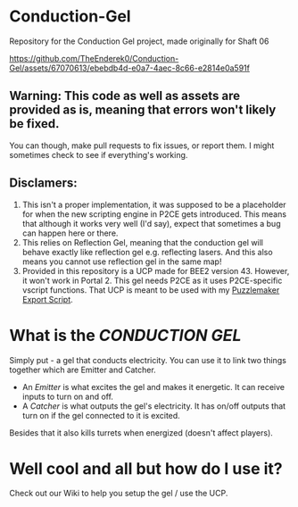 # Conduction-Gel
Repository for the Conduction Gel project, made originally for Shaft 06


https://github.com/TheEnderek0/Conduction-Gel/assets/67070613/ebebdb4d-e0a7-4aec-8c66-e2814e0a591f




## Warning: This code as well as assets are provided as is, meaning that errors won't likely be fixed.
You can though, make pull requests to fix issues, or report them. I might sometimes check to see if everything's working.

## Disclamers:
1. This isn't a proper implementation, it was supposed to be a placeholder for when the new scripting engine in P2CE gets introduced. This means that although it works very well (I'd say), expect that sometimes a bug can happen here or there.
2. This relies on Reflection Gel, meaning that the conduction gel will behave exactly like reflection gel e.g. reflecting lasers. And this also means you cannot use reflection gel in the same map!
3. Provided in this repository is a UCP made for BEE2 version 43. However, it won't work in Portal 2. This gel needs P2CE as it uses P2CE-specific vscript functions. That UCP is meant to be used with my [Puzzlemaker Export Script](https://github.com/TheEnderek0/PuzzleExporter).

# What is the ***CONDUCTION GEL***
Simply put - a gel that conducts electricity. You can use it to link two things together which are Emitter and Catcher.
- An *Emitter* is what excites the gel and makes it energetic. It can receive inputs to turn on and off.
- A *Catcher* is what outputs the gel's electricity. It has on/off outputs that turn on if the gel connected to it is excited.

Besides that it also kills turrets when energized (doesn't affect players).

# Well cool and all but how do I use it?
Check out our Wiki to help you setup the gel / use the UCP.

